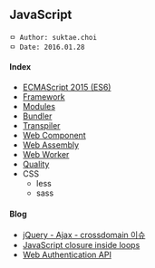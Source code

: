 ## JavaScript

```
ㅁ Author: suktae.choi
ㅁ Date: 2016.01.28
```

#### Index
- [ECMAScript 2015 (ES6)](es6)
- [Framework](framework)
- [Modules](modules)
- [Bundler](bundler)
- [Transpiler](transpiler)
- [Web Component](web-component)
- [Web Assembly](web-assembly)
- [Web Worker](web-worker)
- [Quality](quality)
- CSS
  - less
  - sass

#### Blog
- [jQuery - Ajax - crossdomain 이슈](http://igna.tistory.com/19)
- [JavaScript closure inside loops](https://stackoverflow.com/questions/750486/javascript-closure-inside-loops-simple-practical-example)
- [Web Authentication API](https://developer.mozilla.org/en-US/docs/Web/API/Web_Authentication_API)

### 